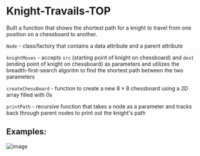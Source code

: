 # Knight-Travails-TOP
Built a function that shows the shortest path for a knight to travel from one position on a chessboard to another.

```Node``` - class/factory that contains a data attribute and a parent attribute

```knightMoves``` - accepts ```src``` (starting point of knight on chessboard) and ```dest``` (ending point of knight on chessboard) as parameters and utilizes the breadth-first-search algoritm to find the shortest path between the two parameters

```createChessBoard``` - function to create a new $8\times8$ chessboard using a 2D array filled with 0s

```printPath``` - recursive function that takes a node as a parameter and tracks back through parent nodes to print out the knight's path

## Examples:
![image](https://github.com/MichaelHalaj/Knight-Travails-TOP/assets/89932319/5c0f2a4d-caf5-4d3f-b725-55926d6cccd2)
